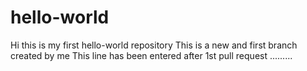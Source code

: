 # hello-world
Hi this is my first hello-world repository
This is a new and first branch created by me 
 This line has been entered after 1st pull request .........
